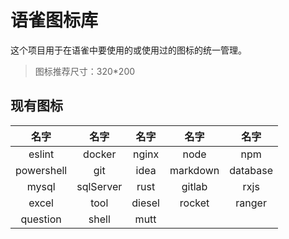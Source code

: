 # 语雀图标库

这个项目用于在语雀中要使用的或使用过的图标的统一管理。

> 图标推荐尺寸：320*200

## 现有图标

|     名字     |    名字     |   名字   |    名字    |    名字    |
|:----------:|:---------:|:------:|:--------:|:--------:|
|   eslint   |  docker   | nginx  |   node   |   npm    |
| powershell |    git    |  idea  | markdown | database |
|   mysql    | sqlServer |  rust  |  gitlab  |   rxjs   |
|   excel    |   tool    | diesel |  rocket  |  ranger  |
|  question  |   shell   |  mutt  |
